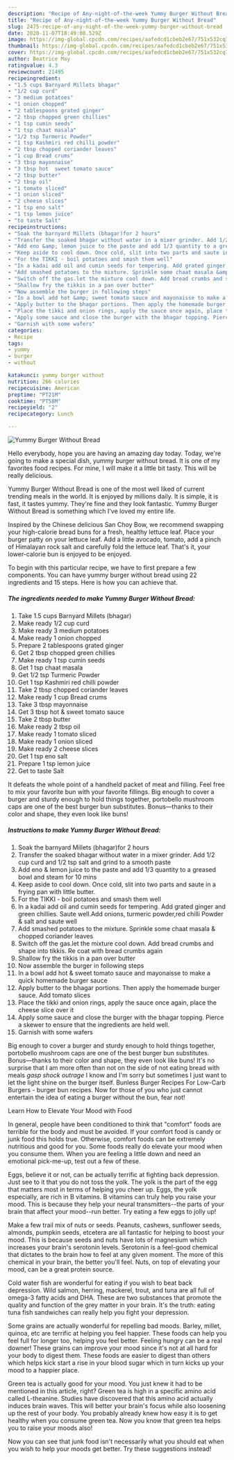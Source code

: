 ```yaml
---
description: "Recipe of Any-night-of-the-week Yummy Burger Without Bread"
title: "Recipe of Any-night-of-the-week Yummy Burger Without Bread"
slug: 2475-recipe-of-any-night-of-the-week-yummy-burger-without-bread
date: 2020-11-07T18:49:08.529Z
image: https://img-global.cpcdn.com/recipes/aafedcd1cbeb2e67/751x532cq70/yummy-burger-without-bread-recipe-main-photo.jpg
thumbnail: https://img-global.cpcdn.com/recipes/aafedcd1cbeb2e67/751x532cq70/yummy-burger-without-bread-recipe-main-photo.jpg
cover: https://img-global.cpcdn.com/recipes/aafedcd1cbeb2e67/751x532cq70/yummy-burger-without-bread-recipe-main-photo.jpg
author: Beatrice May
ratingvalue: 4.3
reviewcount: 21495
recipeingredient:
- "1.5 cups Barnyard Millets bhagar"
- "1/2 cup curd"
- "3 medium potatoes"
- "1 onion chopped"
- "2 tablespoons grated ginger"
- "2 tbsp chopped green chillies"
- "1 tsp cumin seeds"
- "1 tsp chaat masala"
- "1/2 tsp Turmeric Powder"
- "1 tsp Kashmiri red chilli powder"
- "2 tbsp chopped coriander leaves"
- "1 cup Bread crums"
- "3 tbsp mayonnaise"
- "3 tbsp hot  sweet tomato sauce"
- "2 tbsp butter"
- "2 tbsp oil"
- "1 tomato sliced"
- "1 onion sliced"
- "2 cheese slices"
- "1 tsp eno salt"
- "1 tsp lemon juice"
- "to taste Salt"
recipeinstructions:
- "Soak the barnyard Millets (bhagar)for 2 hours"
- "Transfer the soaked bhagar without water in a mixer grinder. Add 1/2 cup curd and 1/2 tsp salt and grind to a smooth paste"
- "Add eno &amp; lemon juice to the paste and add 1/3 quantity to a greased bowl and steam for 10 mins"
- "Keep aside to cool down. Once cold, slit into two parts and saute in a frying pan with little butter."
- "For the TIKKI - boil potatoes and smash them well"
- "In a kadai add oil and cumin seeds for tempering. Add grated ginger and green chillies. Saute well.Add onions, turmeric powder,red chilli Powder &amp; salt and saute well"
- "Add smashed potatoes to the mixture. Sprinkle some chaat masala &amp; chopped coriander leaves"
- "Switch off the gas.let the mixture cool down. Add bread crumbs and shape into tikkis. Re coat with bread crumbs again"
- "Shallow fry the tikkis in a pan over butter"
- "Now assemble the burger in following steps"
- "In a bowl add hot &amp; sweet tomato sauce and mayonaisse to make a quick homemade burger sauce"
- "Apply butter to the bhagar portions. Then apply the homemade burger sauce. Add tomato slices"
- "Place the tikki and onion rings, apply the sauce once again, place the cheese slice over it"
- "Apply some sauce and close the burger with the bhagar topping. Pierce a skewer to ensure that the ingredients are held well."
- "Garnish with some wafers"
categories:
- Recipe
tags:
- yummy
- burger
- without

katakunci: yummy burger without 
nutrition: 266 calories
recipecuisine: American
preptime: "PT21M"
cooktime: "PT58M"
recipeyield: "2"
recipecategory: Lunch

---
```



![Yummy Burger Without Bread](https://img-global.cpcdn.com/recipes/aafedcd1cbeb2e67/751x532cq70/yummy-burger-without-bread-recipe-main-photo.jpg)

Hello everybody, hope you are having an amazing day today. Today, we're going to make a special dish, yummy burger without bread. It is one of my favorites food recipes. For mine, I will make it a little bit tasty. This will be really delicious.

Yummy Burger Without Bread is one of the most well liked of current trending meals in the world. It is enjoyed by millions daily. It is simple, it is fast, it tastes yummy. They're fine and they look fantastic. Yummy Burger Without Bread is something which I've loved my entire life.

Inspired by the Chinese delicious San Choy Bow, we recommend swapping your high-calorie bread buns for a fresh, healthy lettuce leaf. Place your burger patty on your lettuce leaf. Add a little avocado, tomato, add a pinch of Himalayan rock salt and carefully fold the lettuce leaf. That&#39;s it, your lower-calorie bun is enjoyed to be enjoyed.


To begin with this particular recipe, we have to first prepare a few components. You can have yummy burger without bread using 22 ingredients and 15 steps. Here is how you can achieve that.

<!--inarticleads1-->

##### The ingredients needed to make Yummy Burger Without Bread:

1. Take 1.5 cups Barnyard Millets (bhagar)
1. Make ready 1/2 cup curd
1. Make ready 3 medium potatoes
1. Make ready 1 onion chopped
1. Prepare 2 tablespoons grated ginger
1. Get 2 tbsp chopped green chillies
1. Make ready 1 tsp cumin seeds
1. Get 1 tsp chaat masala
1. Get 1/2 tsp Turmeric Powder
1. Get 1 tsp Kashmiri red chilli powder
1. Take 2 tbsp chopped coriander leaves
1. Make ready 1 cup Bread crums
1. Take 3 tbsp mayonnaise
1. Get 3 tbsp hot &amp; sweet tomato sauce
1. Take 2 tbsp butter
1. Make ready 2 tbsp oil
1. Make ready 1 tomato sliced
1. Make ready 1 onion sliced
1. Make ready 2 cheese slices
1. Get 1 tsp eno salt
1. Prepare 1 tsp lemon juice
1. Get to taste Salt


It defeats the whole point of a handheld packet of meat and filling. Feel free to mix your favorite bun with your favorite fillings. Big enough to cover a burger and sturdy enough to hold things together, portobello mushroom caps are one of the best burger bun substitutes. Bonus—thanks to their color and shape, they even look like buns! 

<!--inarticleads2-->

##### Instructions to make Yummy Burger Without Bread:

1. Soak the barnyard Millets (bhagar)for 2 hours
1. Transfer the soaked bhagar without water in a mixer grinder. Add 1/2 cup curd and 1/2 tsp salt and grind to a smooth paste
1. Add eno &amp; lemon juice to the paste and add 1/3 quantity to a greased bowl and steam for 10 mins
1. Keep aside to cool down. Once cold, slit into two parts and saute in a frying pan with little butter.
1. For the TIKKI - boil potatoes and smash them well
1. In a kadai add oil and cumin seeds for tempering. Add grated ginger and green chillies. Saute well.Add onions, turmeric powder,red chilli Powder &amp; salt and saute well
1. Add smashed potatoes to the mixture. Sprinkle some chaat masala &amp; chopped coriander leaves
1. Switch off the gas.let the mixture cool down. Add bread crumbs and shape into tikkis. Re coat with bread crumbs again
1. Shallow fry the tikkis in a pan over butter
1. Now assemble the burger in following steps
1. In a bowl add hot &amp; sweet tomato sauce and mayonaisse to make a quick homemade burger sauce
1. Apply butter to the bhagar portions. Then apply the homemade burger sauce. Add tomato slices
1. Place the tikki and onion rings, apply the sauce once again, place the cheese slice over it
1. Apply some sauce and close the burger with the bhagar topping. Pierce a skewer to ensure that the ingredients are held well.
1. Garnish with some wafers


Big enough to cover a burger and sturdy enough to hold things together, portobello mushroom caps are one of the best burger bun substitutes. Bonus—thanks to their color and shape, they even look like buns! It&#39;s no surprise that I am more often than not on the side of not eating bread with meals *gasp* *shock* *outrage* I know and I&#39;m sorry but sometimes I just want to let the light shine on the burger itself. Bunless Burger Recipes For Low-Carb Burgers - burger bun recipes. Now for those of you who just cannot entertain the idea of eating a burger without the bun, fear not! 

Learn How to Elevate Your Mood with Food


In general, people have been conditioned to think that "comfort" foods are terrible for the body and must be avoided. If your comfort food is candy or junk food this holds true. Otherwise, comfort foods can be extremely nutritious and good for you. Some foods really do elevate your mood when you consume them. When you are feeling a little down and need an emotional pick-me-up, test out a few of these.

Eggs, believe it or not, can be actually terrific at fighting back depression. Just see to it that you do not toss the yolk. The yolk is the part of the egg that matters most in terms of helping you cheer up. Eggs, the yolk especially, are rich in B vitamins. B vitamins can truly help you raise your mood. This is because they help your neural transmitters--the parts of your brain that affect your mood--run better. Try eating a few eggs to jolly up!

Make a few trail mix of nuts or seeds. Peanuts, cashews, sunflower seeds, almonds, pumpkin seeds, etcetera are all fantastic for helping to boost your mood. This is because seeds and nuts have lots of magnesium which increases your brain's serotonin levels. Serotonin is a feel-good chemical that dictates to the brain how to feel at any given moment. The more of this chemical in your brain, the better you'll feel. Nuts, on top of elevating your mood, can be a great protein source.

Cold water fish are wonderful for eating if you wish to beat back depression. Wild salmon, herring, mackerel, trout, and tuna are all full of omega-3 fatty acids and DHA. These are two substances that promote the quality and function of the grey matter in your brain. It's the truth: eating tuna fish sandwiches can really help you fight your depression. 

Some grains are actually wonderful for repelling bad moods. Barley, millet, quinoa, etc are terrific at helping you feel happier. These foods can help you feel full for longer too, helping you feel better. Feeling hungry can be a real downer! These grains can improve your mood since it's not at all hard for your body to digest them. These foods are easier to digest than others which helps kick start a rise in your blood sugar which in turn kicks up your mood to a happier place.

Green tea is actually good for your mood. You just knew it had to be mentioned in this article, right? Green tea is high in a specific amino acid called L-theanine. Studies have discovered that this amino acid actually induces brain waves. This will better your brain's focus while also loosening up the rest of your body. You probably already knew how easy it is to get healthy when you consume green tea. Now you know that green tea helps you to raise your moods also!

Now you can see that junk food isn't necessarily what you should eat when you wish to help your moods get better. Try  these suggestions  instead!

